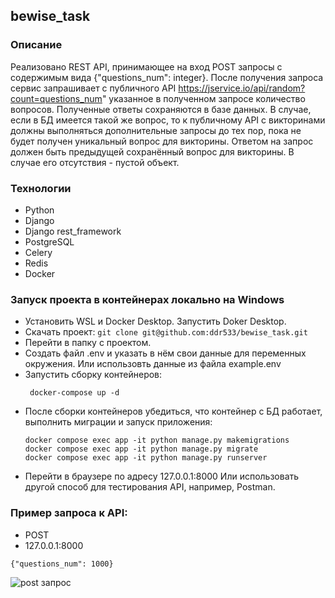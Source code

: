 ## bewise_task

### Описание
Реализовано REST API, принимающее на вход POST запросы с содержимым вида {"questions_num": integer}.
После получения запроса сервис запрашивает с публичного API https://jservice.io/api/random?count=questions_num" 
указанное в полученном запросе количество вопросов. Полученные ответы сохраняются в базе данных.
В случае, если в БД имеется такой же вопрос, то к публичному API с викторинами должны выполняться дополнительные запросы
до тех пор, пока не будет получен уникальный вопрос для викторины. Ответом на запрос должен быть предыдущей сохранённый вопрос для викторины.
В случае его отсутствия - пустой объект.

### Технологии 
  
 - Python  
 - Django
 - Django rest_framework
 - PostgreSQL
 - Celery
 - Redis
 - Docker
   
### Запуск проекта в контейнерах локально на Windows

* Установить WSL и Docker Desktop. Запустить Doker Desktop.
* Скачать проект:
  ```git clone git@github.com:ddr533/bewise_task.git```
* Перейти в папку с проектом.
* Создать файл .env и указать в нём свои данные для переменных окружения.
  Или использовть данные из файла example.env
* Запустить сборку контейнеров: 
  ```
   docker-compose up -d
  ```
* После сборки контейнеров убедиться, что контейнер с БД работает, выполнить миграции и запуск приложения: 
  ```
  docker compose exec app -it python manage.py makemigrations
  docker compose exec app -it python manage.py migrate
  docker compose exec app -it python manage.py runserver
  ```
* Перейти в браузере по адресу 127.0.0.1:8000
  Или использовать другой способ для тестирования API, например, Postman.

### Пример запроса к API:
  - POST
  - 127.0.0.1:8000
```
{"questions_num": 1000}
```
![post запрос](путь_к_изображению)
